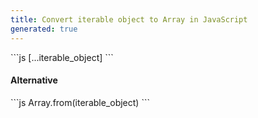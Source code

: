 ```yaml
---
title: Convert iterable object to Array in JavaScript
generated: true
---
```


<div markdown="1" class="ans">
```js
[...iterable_object]
```
</div>

#### Alternative

<div markdown="1" class="ans">
```js
Array.from(iterable_object)
```
</div>
